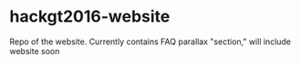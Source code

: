 # hackgt2016-website
Repo of the website. Currently contains FAQ parallax "section," will include website soon
